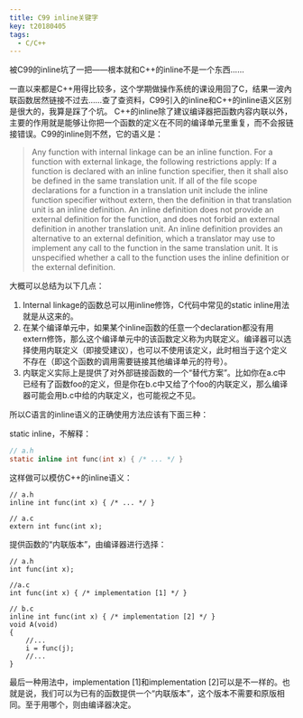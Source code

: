 ```yaml
---
title: C99 inline关键字
key: t20180405
tags:
  - C/C++
---
```


被C99的inline坑了一把——根本就和C++的inline不是一个东西……

<!--more-->

一直以来都是C++用得比较多，这个学期做操作系统的课设用回了C，结果一波內联函数居然链接不过去……查了查资料，C99引入的inline和C++的inline语义区别是很大的，我算是踩了个坑。
C++的inline除了建议编译器把函数内容内联以外，主要的作用就是能够让你把一个函数的定义在不同的编译单元里重复，而不会报链接错误。C99的inline则不然，它的语义是：

> Any function with internal linkage can be an inline function. For a function with external linkage, the following restrictions apply: If a function is declared with an inline function specifier, then it shall also be defined in the same translation unit. If all of the file scope declarations for a function in a translation unit include the inline function specifier without extern, then the definition in that translation unit is an inline definition. An inline definition does not provide an external definition for the function, and does not forbid an external definition in another translation unit. An inline definition provides an alternative to an external definition, which a translator may use to implement any call to the function in the same translation unit. It is unspecified whether a call to the function uses the inline definition or the external definition.

大概可以总结为以下几点：
1. Internal linkage的函数总可以用inline修饰，C代码中常见的static inline用法就是从这来的。
2. 在某个编译单元中，如果某个inline函数的任意一个declaration都没有用extern修饰，那么这个编译单元中的该函数定义称为内联定义。编译器可以选择使用内联定义（即接受建议），也可以不使用该定义，此时相当于这个定义不存在（即这个函数的调用需要链接其他编译单元的符号）。
3. 内联定义实际上是提供了对外部链接函数的一个“替代方案”。比如你在a.c中已经有了函数foo的定义，但是你在b.c中又给了个foo的内联定义，那么编译器可能会用b.c中给的内联定义，也可能视之不见。

所以C语言的inline语义的正确使用方法应该有下面三种：

static inline，不解释：
```c
// a.h
static inline int func(int x) { /* ... */ }
```

这样做可以模仿C++的inline语义：
```
// a.h
inline int func(int x) { /* ... */ }

// a.c
extern int func(int x);
```

提供函数的“内联版本”，由编译器进行选择：
```
// a.h
int func(int x);

//a.c
int func(int x) { /* implementation [1] */ }

// b.c
inline int func(int x) { /* implementation [2] */ }
void A(void)
{
    //...
    i = func(j);
    //...
}
```

最后一种用法中，implementation [1]和implementation [2]可以是不一样的。也就是说，我们可以为已有的函数提供一个“内联版本”，这个版本不需要和原版相同。至于用哪个，则由编译器决定。